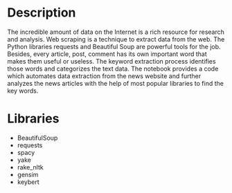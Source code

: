 # Description

The incredible amount of data on the Internet is a rich resource for research and analysis. Web scraping is a technique to extract data from the web. The Python libraries requests and Beautiful Soup are powerful tools for the job. 
Besides, every article, post, comment has its own important word that makes them useful or useless. The keyword extraction process identifies those words and categorizes the text data.
The notebook provides a code which automates data extraction from the news website and further analyzes the news articles with the help of most popular libraries to find the key words. 

# Libraries
* BeautifulSoup
* requests
* spacy
* yake
* rake_nltk
* gensim
* keybert

